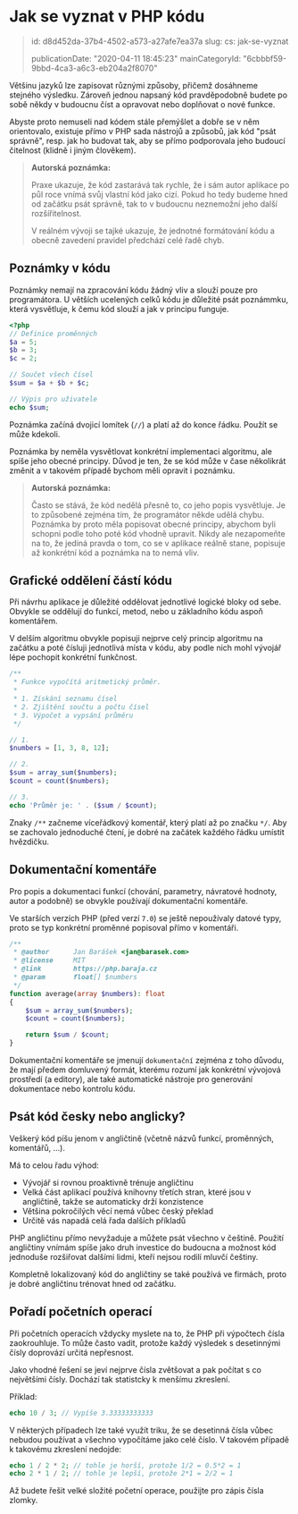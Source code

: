 Jak se vyznat v PHP kódu
========================

> id: d8d452da-37b4-4502-a573-a27afe7ea37a
> slug:
> 	cs: jak-se-vyznat
> 
> publicationDate: "2020-04-11 18:45:23"
> mainCategoryId: "6cbbbf59-9bbd-4ca3-a6c3-eb204a2f8070"

Většinu jazyků lze zapisovat různými způsoby, přičemž dosáhneme stejného výsledku. Zároveň jednou napsaný kód pravděpodobně budete po sobě někdy v budoucnu číst a opravovat nebo doplňovat o nové funkce.

Abyste proto nemuseli nad kódem stále přemýšlet a dobře se v něm orientovalo, existuje přímo v PHP sada nástrojů a způsobů, jak kód "psát správně", resp. jak ho budovat tak, aby se přímo podporovala jeho budoucí čitelnost (klidně i jiným člověkem).

> **Autorská poznámka:**
>
> Praxe ukazuje, že kód zastarává tak rychle, že i sám autor aplikace po půl roce vnímá svůj vlastní kód jako cizí. Pokud ho tedy budeme hned od začátku psát správně, tak to v budoucnu neznemožní jeho další rozšířitelnost.
>
> V reálném vývoji se tajké ukazuje, že jednotné formátování kódu a obecně zavedení pravidel předchází celé řadě chyb.

Poznámky v kódu
---------------

Poznámky nemají na zpracování kódu žádný vliv a slouží pouze pro programátora. U větších ucelených celků kódu je důležité psát poznámmku, která vysvětluje, k čemu kód slouží a jak v principu funguje.

```php
<?php
// Definice proměnných
$a = 5;
$b = 3;
$c = 2;

// Součet všech čísel
$sum = $a + $b + $c;

// Výpis pro uživatele
echo $sum;
```

Poznámka začíná dvojicí lomítek (`//`) a platí až do konce řádku. Použít se může kdekoli.

Poznámka by neměla vysvětlovat konkrétní implementaci algoritmu, ale spíše jeho obecné principy. Důvod je ten, že se kód může v čase několikrát změnit a v takovém případě bychom měli opravit i poznámku.

> **Autorská poznámka:**
>
> Často se stává, že kód nedělá přesně to, co jeho popis vysvětluje. Je to způsobené zejména tím, že programátor někde udělá chybu. Poznámka by proto měla popisovat obecné principy, abychom byli schopni podle toho poté kód vhodně upravit. Nikdy ale nezapomeňte na to, že jediná pravda o tom, co se v aplikace reálně stane, popisuje až konkrétní kód a poznámka na to nemá vliv.

Grafické oddělení částí kódu
----------------------------

Při návrhu aplikace je důležité oddělovat jednotlivé logické bloky od sebe. Obvykle se oddělují do funkcí, metod, nebo u základního kódu aspoň komentářem.

V delším algoritmu obvykle popisuji nejprve celý princip algoritmu na začátku a poté čísluji jednotlivá místa v kódu, aby podle nich mohl vývojář lépe pochopit konkrétní funkčnost.

```php
/**
 * Funkce vypočítá aritmetický průměr.
 *
 * 1. Získání seznamu čísel
 * 2. Zjištění součtu a počtu čísel
 * 3. Výpočet a vypsání průměru
 */

// 1.
$numbers = [1, 3, 8, 12];

// 2.
$sum = array_sum($numbers);
$count = count($numbers);

// 3.
echo 'Průměr je: ' . ($sum / $count);
```

Znaky `/**` začneme víceřádkový komentář, který platí až po značku `*/`. Aby se zachovalo jednoduché čtení, je dobré na začátek každého řádku umístit hvězdičku.

Dokumentační komentáře
----------------------

Pro popis a dokumentaci funkcí (chování, parametry, návratové hodnoty, autor a podobně) se obvykle používají dokumentační komentáře.

Ve starších verzích PHP (před verzí `7.0`) se ještě nepoužívaly datové typy, proto se typ konkrétní proměnné popisoval přímo v komentáři.

```php
/**
 * @author      Jan Barášek <jan@barasek.com>
 * @license     MIT
 * @link        https://php.baraja.cz
 * @param       float[] $numbers
 */
function average(array $numbers): float
{
    $sum = array_sum($numbers);
    $count = count($numbers);

    return $sum / $count;
}
```

Dokumentační komentáře se jmenují `dokumentační` zejména z toho důvodu, že mají předem domluvený formát, kterému rozumí jak konkrétní vývojová prostředí (a editory), ale také automatické nástroje pro generování dokumentace nebo kontrolu kódu.

Psát kód česky nebo anglicky?
-----------------------------

Veškerý kód píšu jenom v angličtině (včetně názvů funkcí, proměnných, komentářů, ...).

Má to celou řadu výhod:

- Vývojář si rovnou proaktivně trénuje angličtinu
- Velká část aplikací používá knihovny třetích stran, které jsou v angličtině, takže se automaticky drží konzistence
- Většina pokročilých věcí nemá vůbec český překlad
- Určitě vás napadá celá řada dalších příkladů

PHP angličtinu přímo nevyžaduje a můžete psát všechno v češtině. Použití angličtiny vnímám spíše jako druh investice do budoucna a možnost kód jednoduše rozšiřovat dalšími lidmi, kteří nejsou rodilí mluvčí češtiny.

Kompletně lokalizovaný kód do angličtiny se také používá ve firmách, proto je dobré angličtinu trénovat hned od začátku.

Pořadí početních operací
------------------------

Při početních operacích vždycky myslete na to, že PHP při výpočtech čísla zaokrouhluje. To může často vadit, protože každý výsledek s desetinnými čísly doprovází určitá nepřesnost.

Jako vhodné řešení se jeví nejprve čísla zvětšovat a pak počítat s co největšími čísly. Dochází tak statistcky k menšímu zkreslení.

Příklad:

```php
echo 10 / 3; // Vypíše 3.33333333333
```

V některých případech lze také využít triku, že se desetinná čísla vůbec nebudou používat a všechno vypočítáme jako celé číslo. V takovém případě k takovému zkreslení nedojde:

```php
echo 1 / 2 * 2; // tohle je horší, protože 1/2 = 0.5*2 = 1
echo 2 * 1 / 2; // tohle je lepší, protože 2*1 = 2/2 = 1
```

Až budete řešit velké složité početní operace, použijte pro zápis čísla zlomky.
